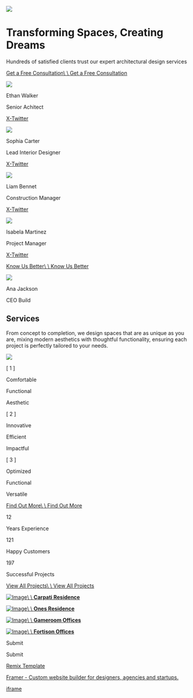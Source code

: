 ![](https://framerusercontent.com/images/JSTMEaSil43hxHBsMDeWAkpf8.png)

# Transforming Spaces,  Creating Dreams

Hundreds of satisfied clients trust our expert architectural design services

[Get a Free Consultation\\
\\
Get a Free Consultation](https://evive.framer.website/contact)

![](https://framerusercontent.com/images/NQi0LQOt9ExJJ7npSE4YgidS50E.jpg)

Ethan Walker

Senior Achitect

[X-Twitter](https://x.com/m_claudiu21)

![](https://framerusercontent.com/images/nS8xV6217z8NP3YaC6dZVhQyc.png)

Sophia Carter

Lead Interior Designer

[X-Twitter](https://x.com/m_claudiu21)

![](https://framerusercontent.com/images/LZU2lZJVrdxDpsL2U5SmPDn5Z8s.png)

Liam Bennet

Construction Manager

[X-Twitter](https://x.com/m_claudiu21)

![](https://framerusercontent.com/images/HFhBuK1vL1tertgOchvckSXQ4Y.png)

Isabela Martinez

Project Manager

[X-Twitter](https://x.com/m_claudiu21)

[Know Us Better\\
\\
Know Us Better](https://evive.framer.website/about)

![](https://framerusercontent.com/images/O723xq1J6aCuA8M7PKbkUjnhfkc.png)

Ana Jackson

CEO Build

## Services

From concept to completion, we design spaces that are as unique as you are, mixing modern aesthetics with thoughtful functionality, ensuring each project is perfectly tailored to your needs.

![](https://framerusercontent.com/images/WNFM8EKKxUrooIjzscrQa39IrA.png)

\[ 1 \]

Comfortable

Functional

Aesthetic

\[ 2 \]

Innovative

Efficient

Impactful

\[ 3 \]

Optimized

Functional

Versatile

[Find Out More\\
\\
Find Out More](https://evive.framer.website/services)

12

Years Experience

121

Happy Customers

197

Successful Projects

[View All Projects\\
\\
View All Projects](https://evive.framer.website/categories/all-projects)

[![Image](https://framerusercontent.com/images/OUP0Tgayq6T57PMqkuvkOoOWYU.jpg)\\
\\
**Carpati Residence**](https://evive.framer.website/projects/carpati-residence)

[![Image](https://framerusercontent.com/images/vV9y7xIdvUY4EsQatim3lRG34.png)\\
\\
**Ones Residence**](https://evive.framer.website/projects/ones-residence)

[![Image](https://framerusercontent.com/images/Rf28e2CsNbrfFU7yOhniEL3nXLg.png)\\
\\
**Gameroom Offices**](https://evive.framer.website/projects/gameroom-offices)

[![Image](https://framerusercontent.com/images/aPGBsfov7pahdYWSK1AzwKVMxq0.png)\\
\\
**Fortison Offices**](https://evive.framer.website/projects/fortison-offices)

Submit

Submit

[Remix Template](https://framer.link/QdCH4qp)

[Framer - Custom website builder for designers, agencies and startups.](https://www.framer.com/ "Framer - Custom website builder for designers, agencies and startups.")

[iframe](https://edit.framer.com/?framerSiteId=4b8eda57a1df64b7477b8e5fd49c1d84c1a9b13d95069a889711e57d47cf3251&nodeId=augiA20Il&source=evive.framer.website&features=%7B%22editorBarSubtle%22%3Atrue%7D)